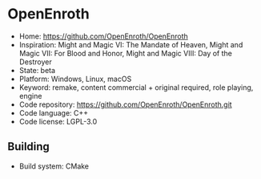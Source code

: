 # OpenEnroth

- Home: https://github.com/OpenEnroth/OpenEnroth
- Inspiration: Might and Magic VI: The Mandate of Heaven, Might and Magic VII: For Blood and Honor, Might and Magic VIII: Day of the Destroyer
- State: beta
- Platform: Windows, Linux, macOS
- Keyword: remake, content commercial + original required, role playing, engine
- Code repository: https://github.com/OpenEnroth/OpenEnroth.git
- Code language: C++
- Code license: LGPL-3.0

## Building

- Build system: CMake